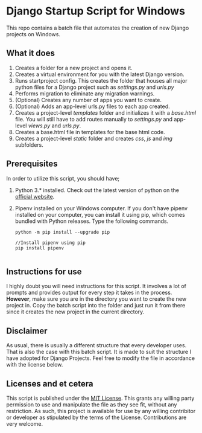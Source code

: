 # Django Startup Script for Windows
This repo contains a batch file that automates the creation of new Django projects on Windows.

## What it does
1. Creates a folder for a new project and opens it.
2. Creates a virtual environment for you with the latest Django version.
3. Runs startproject config. This creates the folder that houses all major python files for a Django project such as *settings.py* and *urls.py*
4. Performs migration to eliminate any migration warnings.
5. (Optional) Creates any number of apps you want to create.
6. (Optional) Adds an app-level urls.py files to each app created.
7. Creates a project-level *templates* folder and initializes it with a *base.html* file. You will still have to add routes manually to *settings.py* and app-level *views.py* and *urls.py*.
8. Creates a base.html file in templates for the base html code.
9. Creates a project-level *static* folder and creates *css*, *js* and *img* subfolders.


## Prerequisites
In order to utilize this script, you should have;
1. Python 3.* installed. Check out the latest version of python on the [official website](https://www.python.org/downloads/).
2. Pipenv installed on your Windows computer. If you don't have pipenv installed on your computer, you can install it using pip, which comes bundled with Python releases. Type the following commands.

    ```//Upgrade pip to ensure you have the latest version
    python -m pip install --upgrade pip
      
    //Install pipenv using pip
    pip install pipenv


## Instructions for use
I highly doubt you will need instructions for this script. It involves a lot of prompts and provides output for every step it takes in the process. **However**, make sure you are in the directory you want to create the new project in. Copy the batch script into the folder and just run it from there since it creates the new project in the current directory.


## Disclaimer
As usual, there is usually a different structure that every developer uses. That is also the case with this batch script. It is made to suit the structure I have adopted for Django Projects. Feel free to modify the file in accordance with the license below.
      
      
## Licenses and et cetera
This script is published under the [MIT License](https://github.com/angular/angular.js/blob/master/LICENSE). This grants any willing party permission to use and manipulate the file as they see fit, without any restriction. As such, this project is available for use by any willing contribitor or developer as stipulated by the terms of the License. Contributions are very welcome.
